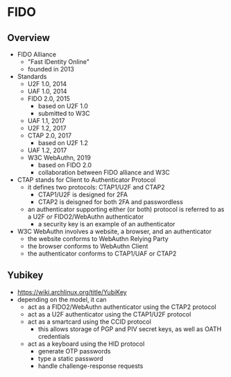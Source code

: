 FIDO
====

## Overview

- FIDO Alliance
  - "Fast IDentity Online"
  - founded in 2013
- Standards
  - U2F 1.0, 2014
  - UAF 1.0, 2014
  - FIDO 2.0, 2015
    - based on U2F 1.0
    - submitted to W3C
  - UAF 1.1, 2017
  - U2F 1.2, 2017
  - CTAP 2.0, 2017
    - based on U2F 1.2
  - UAF 1.2, 2017
  - W3C WebAuthn, 2019
    - based on FIDO 2.0
    - collaboration between FIDO alliance and W3C
- CTAP stands for Client to Authenticator Protocol
  - it defines two protocols: CTAP1/U2F and CTAP2
    - CTAP1/U2F is designed for 2FA
    - CTAP2 is deisgned for both 2FA and passwordless
  - an authenticator supporting either (or both) protocol is referred to as a
    U2F or FIDO2/WebAuthn authenticator
    - a security key is an example of an authenticator
- W3C WebAuthn involves a website, a browser, and an authenticator
  - the website conforms to WebAuthn Relying Party
  - the browser conforms to WebAuthn Client
  - the authenticator conforms to CTAP1/UAF or CTAP2

## Yubikey

- <https://wiki.archlinux.org/title/YubiKey>
- depending on the model, it can
  - act as a FIDO2/WebAuthn authenticator using the CTAP2 protocol
  - act as a U2F authenticator using the CTAP1/U2F protocol
  - act as a smartcard using the CCID protocol
    - this allows storage of PGP and PIV secret keys, as well as OATH
      credentials
  - act as a keyboard using the HID protocol
    - generate OTP passwords
    - type a static password
    - handle challenge-response requests
